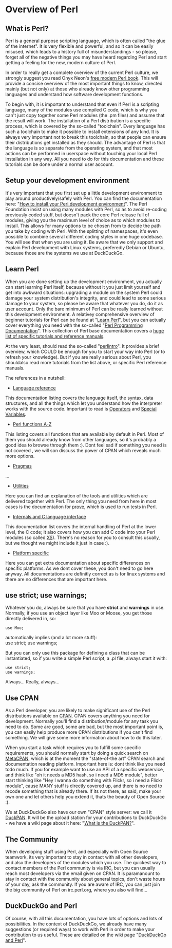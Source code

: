 # Overview of Perl

## What is Perl?

Perl is a general purpose scripting language, which is often called "the glue of the internet". It is very flexible and powerful, and so it can be easily misused, which leads to a history full of misunderstandings - so please, forget all of the negative things you may have heard regarding Perl and start getting a feeling for the new, modern culture of Perl.

In order to really get a complete overview of the current Perl culture, we strongly suggest you read Onyx Neon's [free modern Perl book](http://www.onyxneon.com/books/modern_perl/). This will provide a concise overview of the most important things to know, directed mainly (but not only) at those who already know other programming languages and understand how software development functions.

To begin with, it is important to understand that even if Perl is a scripting language, many of the modules use compiled C code, which is why you can't just copy together some Perl modules (the .pm files) and assume that the result will work. The installation of a Perl distribution is a specific process, which is covered by the so-called "toolchain". Every language has such a toolchain to make it possible to install extensions of any kind. It is always very important not to break this toolchain, so that people can ensure their distributions get installed as they should. The advantage of Perl is that the language is so separate from the operating system, and that most actions can be performed in userspace without touching your local Perl installation in any way. All you need to do for this documentation and these tutorials can be done under a normal user account.

## Setup your development environment

It's very important that you first set up a little development environment to play around productively/safely with Perl. You can find the documentation here: "[How to install your Perl development environment](https://github.com/duckduckgo/duckduckgo/wiki/PerlDevEnv)". The Perl Foundation insist on using many modules with Perl, so as to avoid re-coding previously coded stuff, but doesn't pack the core Perl release full of modules, giving you the maximum level of choice as to which modules to install. This allows for many options to be chosen from to decide the path you take by coding with Perl. With the splitting of namespaces, it's even possible to combine several different coding styles in one huge codebase. You will see that when you are using it. Be aware that we only support and explain Perl development with Linux systems, preferedly Debian or Ubuntu, because those are the systems we use at DuckDuckGo.

## Learn Perl

When you are done setting up the development environment, you actually can start learning Perl itself, because without it you just limit yourself and get into awkward situations: upgrading a module on the system Perl could damage  your system distribution's integrity, and could lead to some serious damage to your system, so please be aware that whatever you do, do it as user account. Only the bare minimum of Perl can be really learned without this development environment. A relativey comprehensive overview of beginner tutorials for Perl can be found at "[Learn Perl](http://learn.perl.org)", but you can actually cover everything you need with the so-called "[Perl Programming Documentation](http://perldoc.perl.org/)". This collection of Perl base documentation covers a [huge list of specific tutorials and reference manuals](http://perldoc.perl.org/perl.html#Tutorials).

At the very least, should read the so-called "[perlintro](http://perldoc.perl.org/perlintro.html)". It provides a brief overview, which COULD be enough for you to start your way into Perl (or to refresh your knowledge). But if you are really serious about Perl, you shouldalso read more tutorials from the list above, or specific Perl reference manuals.

The references in a nutshell:

* [Language reference](http://perldoc.perl.org/index-language.html)

This documentation listing covers the language itself, the syntax, data structures, and all the things which let you understand how the interpreter works with the source code. Important to read is [Operators](http://perldoc.perl.org/perlop.html) and [Special Variables](http://perldoc.perl.org/perlvar.html).

* [Perl functions A-Z](http://perldoc.perl.org/index-functions.html)

This listing covers all functions that are available by default in Perl. Most of them you should already know from other languages, so it's probably a good idea to browse through them :). Dont feel sad if something you need is not covered , we will son discuss the power of CPAN which reveals much more options.

* [Pragmas](http://perldoc.perl.org/index-pragmas.html)

...

* [Utilities](http://perldoc.perl.org/index-utilities.html)

Here you can find an explanation of the tools and utilities which are delivered together with Perl. The only thing you need from here in most cases is the documentation for [prove](http://perldoc.perl.org/prove.html), which is used to run tests in Perl.

* [Internals and C language interface](http://perldoc.perl.org/index-internals.html)

This documentation list covers the internal handling of Perl at the lower level, the C code; it also covers how you can add C code into your Perl modules (so called [XS](http://perldoc.perl.org/perlxs.html)). There's no reason for you to consult this usually, but we thought we might include it just in case :).

* [Platform specific](http://perldoc.perl.org/index-platforms.html)

Here you can get extra documentation about specific differences on specific platforms. As we dont cover these, you don't need to go here anyway. All documentations are definitly correct as is for linux systems and there are no differences that are important here.

## use strict; use warnings;

Whatever you do, always be sure that you have **strict** and **warnings** in use. Normally, if you use an object layer like Moo or Moose, you get those directly delivered in, so:

    use Moo;
	
automatically implies (and a lot more stuff):
\
    use strict;
    use warnings;

But you can only use this package for defining a class that can be instantiated, so if you write a simple Perl script, a .pl file, always start it with:

    use strict;
    use warnings;

Always... Really, always...

## Use CPAN

As a Perl developer, you are likely to make significant use of the Perl distributions available on [CPAN](http://cpan.org/). CPAN covers anything you need for development. Normally you'll find a distribution/module for any task you need to do. Some are good, some are bad, but the most important point is, you can easily help produce more CPAN distributions if you can't find something. We will give some more information about how to do this later.

When you start a task which requires you to fulfill some specific requirements, you should normally start by doing a quick search on [MetaCPAN](https://metacpan.org/), which is at the moment the "state-of-the art" CPAN search and documentation reading platform. Important here is: dont think like you need todo much. If you for example want to use an API of a specific webservice, and think like "oh it needs a MD5 hash, so i need a MD5 module", better start thinking like "Hey I wanna do something with Flickr, so i need a Flickr module", cause MANY stuff is directly covered up, and there is no need to recode something that is already there. If its not there, as said, make your own one and let others help you extend it, thats the beauty of Open Source :).

We at DuckDuckGo also have our own "CPAN" style server: we call it [DuckPAN](http://duckpan.org). It will be the upload station for your contributions to DuckDuckGo - we have a wiki page about it here: "[What is the DuckPAN?](https://github.com/duckduckgo/duckduckgo/wiki/DuckPAN)".

## The Community

When developing stuff using Perl, and especially with Open Source teamwork, its very important to stay in contact with all other developers, and also the developers of the modules which you use. The quickest way to contact members of the Perl community is via IRC, but you can usually reach most developers via the email given on CPAN. It is paramanount to stay in contact with the community about general topics, don't waste hours of your day, ask the community. If you are aware of IRC, you can just join the big community of Perl on irc.perl.org, where you also will find...

## DuckDuckGo and Perl

Of course, with all this documentation, you have lots of options and lots of possibilities. In the context of DuckDuckGo, we already have many suggestions (or required ways) to work with Perl in order to make your contribution to us useful. These are detailed on the wiki page "[DuckDuckGo and Perl](https://github.com/duckduckgo/duckduckgo/wiki/DuckDuckGoPerl)".